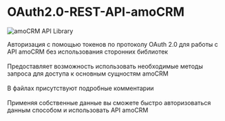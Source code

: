 # OAuth2.0-REST-API-amoCRM
<p><img src="https://raw.githubusercontent.com/amocrm/amocrm-api-php/master/.github/logo.png" alt="amoCRM API Library" style="max-width: 100%;"></p>
Авторизация с помощью токенов по протоколу OAuth 2.0 для работы с API amoCRM без использования сторонних библиотек<br><br>
Предоставляет возможность использовать необходимые методы запроса для доступа к основным сущностям amoCRM<br><br>
В файлах присутствуют подробные комментарии<br><br>
Применяя собственные данные вы сможете быстро авторизоваться данным способом и использовать API amoCRM
